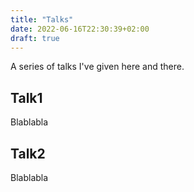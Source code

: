 ```yaml
---
title: "Talks"
date: 2022-06-16T22:30:39+02:00
draft: true
---
```


A series of talks I've given here and there.

## Talk1

Blablabla

## Talk2

Blablabla
